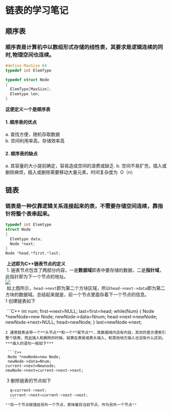# 链表的学习笔记
## 顺序表
  ###  顺序表是计算机中以数组形式存储的线性表，其要求是**逻辑连续**的同时,**物理空间**也连续。
```C++
#define MaxSize 64
typedef int ElemType

typedef struct Node
{
  ElemType[MaxSize];
  Elemtype len;
}
```
**这便定义一个是顺序表**
#### 1. 顺序表的优点 
a. 查找方便，随机存取数据  
b. 空间利用率高，存储效率高 
#### 2. 顺序表的缺点
a. 其容量的大小提前确定，容易造成空间的浪费或缺乏.
b. 空间不易扩充，插入或删除麻烦，插入或删除需要移动大量元素，时间复杂度为  O（n）  
## 链表
  ### 链表是一种仅靠逻辑关系连接起来的表，不需要存储空间连续，靠**指针**将整个表串起来。  
  ```C++
  typedef int Elemtype
  struct Node
  {
    Elemtype data;
    Node *next;
  }
  Node *head,*first,*last;
  ``` 
  **上述即为C++链表节点的定义**  
  1. 链表节点包含了两部分内容，一是**数据域**即表中要存储的数据，二是**指针域**，此指针即为下一个节点的地址。   
  ![](http://images.cnblogs.com/cnblogs_com/sunysen/462251/o_201303211523350001.png)  
  如上图所示，```head->next```即为第二个方块区域，所以```head->next->data```即为第二方块的数据域。总结起来就是，前一个节点里面存着下一个节点的信息。  
  1 创建链表如下    
  
  ```C++
  int num;
  first->next=NULL;
  last=first=head;
  while(Num)
  {
  Node *newNode=new Node;
  newNode->data=Nnum;
  head->next->newNode;
  newNode->next=NULL;
  head=newNode;
  }
  last=newNode->next;   
  
  ```
  2 通常链表会带一个**头节点**和一个**尾节点**，其数据域内没有内容，其目的是方便索引整个链表，而且插入和删除的时候，就算在表尾或表头插入，和其他地方插入也没有什么区别。***插入的语句一般如下***     
  
  ```C++
  Node *newNode=new Node;
  newNode->data=Nnum;
  current->next=Newnode;
  newNode->next=current->next->next;
  ```
  3 删除链表的节点如下   
  ```C++
    q=current->next;
    current->next=current->next->next;    
    ```
**将一个节点赋值给另外一个节点，意味着将当前节点，作为另外一个节点**    


